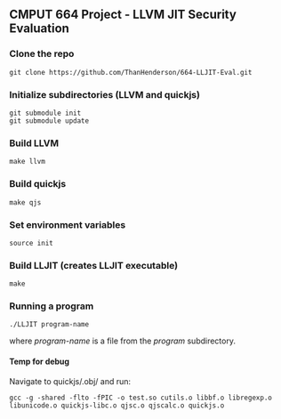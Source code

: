 ## CMPUT 664 Project - LLVM JIT Security Evaluation

### Clone the repo
```
git clone https://github.com/ThanHenderson/664-LLJIT-Eval.git
```

### Initialize subdirectories (LLVM and quickjs)
```
git submodule init
git submodule update
```

### Build LLVM
```
make llvm
```

### Build quickjs
```
make qjs
```

### Set environment variables
```
source init
```

### Build LLJIT (creates LLJIT executable)
```
make
```

### Running a program
```
./LLJIT program-name
```

where *program-name* is a file from the *program* subdirectory.


#### Temp for debug
Navigate to quickjs/.obj/ and run:
```
gcc -g -shared -flto -fPIC -o test.so cutils.o libbf.o libregexp.o libunicode.o quickjs-libc.o qjsc.o qjscalc.o quickjs.o
```
